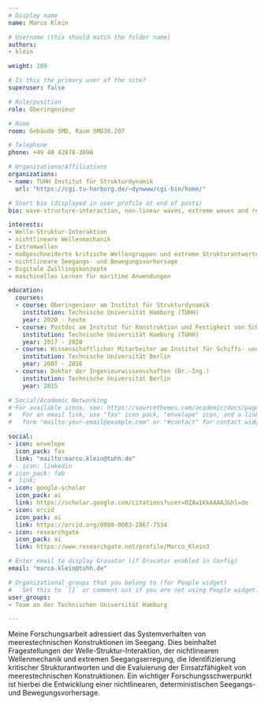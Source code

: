 ```yaml
---
# Display name
name: Marco Klein

# Username (this should match the folder name)
authors:
- klein

weight: 109

# Is this the primary user of the site?
superuser: false

# Role/position
role: Oberingenieur

# Room
room: Gebäude SMD, Raum SMD30.207

# Telephone
phone: +49 40 42878-3898

# Organizations/Affiliations
organizations:
- name: TUHH Institut für Strukturdynamik
  url: "https://cgi.tu-harburg.de/~dynwww/cgi-bin/home/"

# Short bio (displayed in user profile at end of posts)
bio: wave-structure-interaction, non-linear waves, extreme waves and response, critical wave groups, non-linear wave and motion prediction

interests:
- Welle-Struktur-Interaktion
- nichtlineare Wellenmechanik
- Extremwellen
- maßgeschneiderte kritische Wellengruppen und extreme Strukturantworten
- nichtlineare Seegangs- und Bewegungsvorhersage
- Digitale Zwillingskonzepte
- maschinelles Lernen für maritime Anwendungen

education:
  courses:
  - course: Oberingenieur am Institut für Strukturdynamik
    institution: Technische Universität Hamburg (TUHH)
    year: 2020 - heute
  - course: Postdoc am Institut für Konstruktion und Festigkeit von Schiffen
    institution: Technische Universität Hamburg (TUHH)
    year: 2017 - 2020
  - course: Wissenschaftlicher Mitarbeiter am Institut für Schiffs- und Meerestechnik
    institution: Technische Universität Berlin
    year: 2007 - 2016
  - course: Doktor der Ingenieurwissenschaften (Dr.-Ing.)
    institution: Technische Universität Berlin
    year: 2015

# Social/Academic Networking
# For available icons, see: https://sourcethemes.com/academic/docs/page-builder/#icons
#   For an email link, use "fas" icon pack, "envelope" icon, and a link in the
#   form "mailto:your-email@example.com" or "#contact" for contact widget.

social:
- icon: envelope
  icon_pack: fas
  link: "mailto:marco.klein@tuhh.de"
# - icon: linkedin
# icon_pack: fab
#  link: 
- icon: google-scholar
  icon_pack: ai
  link: https://scholar.google.com/citations?user=OZAw1KkAAAAJ&hl=de
- icon: orcid
  icon_pack: ai
  link: https://orcid.org/0000-0003-2867-7534
- icon: researchgate
  icon_pack: ai
  link: https://www.researchgate.net/profile/Marco_Klein3

# Enter email to display Gravatar (if Gravatar enabled in Config)
email: "marco.klein@tuhh.de"

# Organizational groups that you belong to (for People widget)
#   Set this to `[]` or comment out if you are not using People widget.
user_groups:
- Team an der Technischen Universität Hamburg

---
```


Meine Forschungsarbeit adressiert das Systemverhalten von meerestechnischen Konstruktionen im Seegang. Dies beinhaltet Fragestellungen der Welle-Struktur-Interaktion, der nichtlinearen Wellenmechanik und extremen Seegangserregung, die Identifizierung kritischer Strukturantworten und die Evaluierung der Einsatzfähigkeit von meerestechnischen Konstruktionen. Ein wichtiger Forschungsschwerpunkt ist hierbei die Entwicklung einer nichtlinearen, deterministischen Seegangs- und Bewegungsvorhersage. 